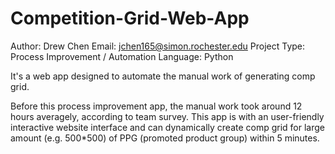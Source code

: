 # Competition-Grid-Web-App

Author: Drew Chen
Email: jchen165@simon.rochester.edu
Project Type: Process Improvement / Automation
Language: Python

It's a web app designed to automate the manual work of generating comp grid. 

Before this process improvement app, the manual work took around 12 hours averagely, according to team survey. This app is with an user-friendly interactive website interface and can dynamically create comp grid for large amount (e.g. 500*500) of PPG (promoted product group) within 5 minutes.
